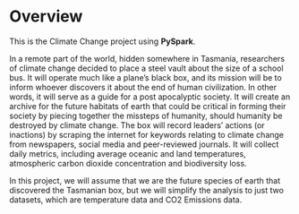 # Overview
This is the Climate Change project using **PySpark**. 


In a remote part of the world, hidden somewhere in Tasmania, researchers of climate change decided to place a steel vault about the size of a school bus. It will operate
much like a plane’s black box, and its mission will be to inform whoever discovers it about the end of human civilization. In other words, it will serve as a guide for a post
apocalyptic society. It will create an archive for the future habitats of earth that could be critical in forming their society by piecing together the missteps of humanity, should
humanity be destroyed by climate change. The box will record leaders’ actions (or inactions) by scraping the internet for keywords relating to climate change from
newspapers, social media and peer-reviewed journals. It will collect daily metrics, including average oceanic and land temperatures, atmospheric carbon dioxide concentration and biodiversity loss.

In this project, we will assume that we are the future species of earth that discovered the Tasmanian box, but we will simplify the analysis to just two datasets, which are temperature
data and CO2 Emissions data.

